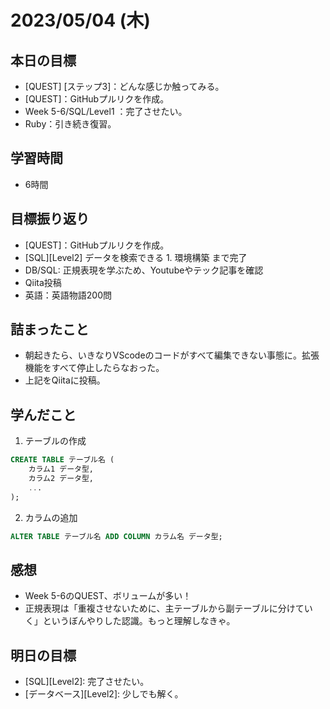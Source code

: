 # 2023/05/04 (木)

## 本日の目標

- [QUEST] [ステップ3]：どんな感じか触ってみる。
- [QUEST]：GitHubプルリクを作成。
- Week 5-6/SQL/Level1 ：完了させたい。
- Ruby：引き続き復習。

## 学習時間

- 6時間

## 目標振り返り

- [QUEST]：GitHubプルリクを作成。
- [SQL][Level2] データを検索できる 1. 環境構築 まで完了
- DB/SQL: 正規表現を学ぶため、Youtubeやテック記事を確認
- Qiita投稿
- 英語：英語物語200問

## 詰まったこと

- 朝起きたら、いきなりVScodeのコードがすべて編集できない事態に。拡張機能をすべて停止したらなおった。
- 上記をQiitaに投稿。

## 学んだこと

1. テーブルの作成

```sql
CREATE TABLE テーブル名 (
    カラム1 データ型,
    カラム2 データ型,
    ...
);
```

2. カラムの追加

```sql
ALTER TABLE テーブル名 ADD COLUMN カラム名 データ型;
```

## 感想

- Week 5-6のQUEST、ボリュームが多い！
- 正規表現は「重複させないために、主テーブルから副テーブルに分けていく」というぼんやりした認識。もっと理解しなきゃ。

## 明日の目標

- [SQL][Level2]: 完了させたい。
- [データベース][Level2]: 少しでも解く。
